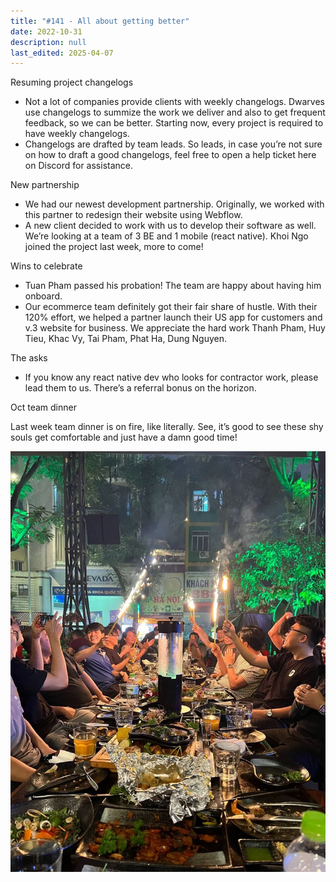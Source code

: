 ```yaml
---
title: "#141 - All about getting better"
date: 2022-10-31
description: null
last_edited: 2025-04-07
---
```


Resuming project changelogs

- Not a lot of companies provide clients with weekly changelogs. Dwarves use changelogs to summize the work we deliver and also to get frequent feedback, so we can be better. Starting now, every project is required to have weekly changelogs.
- Changelogs are drafted by team leads. So leads, in case you’re not sure on how to draft a good changelogs, feel free to open a help ticket here on Discord for assistance.

New partnership

- We had our newest development partnership. Originally, we worked with this partner to redesign their website using Webflow.
- A new client decided to work with us to develop their software as well. We’re looking at a team of 3 BE and 1 mobile (react native). Khoi Ngo joined the project last week, more to come!

Wins to celebrate

- Tuan Pham passed his probation! The team are happy about having him onboard.
- Our ecommerce team definitely got their fair share of hustle. With their 120% effort, we helped a partner launch their US app for customers and v.3 website for business. We appreciate the hard work Thanh Pham, Huy Tieu, Khac Vy, Tai Pham, Phat Ha, Dung Nguyen.

The asks

- If you know any react native dev who looks for contractor work, please lead them to us. There’s a referral bonus on the horizon.

Oct team dinner

Last week team dinner is on fire, like literally. See, it’s good to see these shy souls get comfortable and just have a damn good time!

![](assets/notion-image-1744007352985-wulz4.webp)
